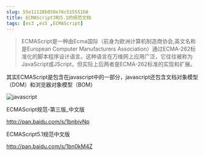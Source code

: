 ```yaml
---
slug: 55e11128b050e76c515551b8
title: ECMAScript3和5.1的规范文档
tags: [es3 ,es5 ,ECMAScript]
---
```


> ECMAScript是一种由Ecma国际（前身为欧洲计算机制造商协会,英文名称是European Computer Manufacturers Association）通过ECMA-262标准化的脚本程序设计语言。这种语言在万维网上应用广泛，它往往被称为JavaScript或JScript，但实际上后两者是ECMA-262标准的实现和扩展。

其实ECMAScript是包含在javascript中的一部分，javascript还包含文档对象模型（DOM）和浏览器对象模型（BOM）

![javascript](http:https://static.gaoqixhb.com/Fk4INzVVKwQ_LOJ3lSV5xPdCPP_u)

ECMAScript规范-第三版_中文版

http://pan.baidu.com/s/1bnbivNp

ECMAScript5.1规范中文版

http://pan.baidu.com/s/1bn0kM4Z
